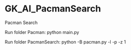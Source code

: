 # GK_AI_PacmanSearch
Pacman Search 

Run folder Pacman:
python main.py <nameMap> <functionSearch> <heuristic>

Run folder PacmanSearch:
python -B pacman.py -l <nameMap> -p <functionSearch> -z 1
